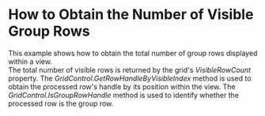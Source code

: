 # How to Obtain the Number of Visible Group Rows


<p>This example shows how to obtain the total number of group rows displayed within a view. <br />
The total number of visible rows is returned by the grid's <i>Vi</i><i>sibleRowCount</i> property. The <i>GridControl.</i><i>GetRowHandleByVisibleIndex</i><i> </i>method is used to obtain the processed row's handle by its position within the view. The <i>GridControl.IsGroupRowHandle</i> method is used to identify whether the processed row is the group row.</p><br />


<br/>


